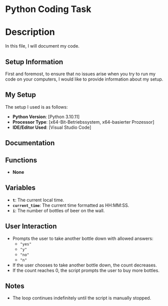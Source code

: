 # Python Coding Task

# Description

In this file, I will document my code.

## Setup Information

First and foremost, to ensure that no issues arise when you try to run my code on your computers, I would like to provide information about my setup.

## My Setup

The setup I used is as follows:

- **Python Version**: [Python 3.10.11]  
- **Processor Type**: [x64-Bit-Betriebssystem, x64-basierter Prozessor]  
- **IDE/Editor Used**: [Visual Studio Code]  

## Documentation

## Functions
- **None**

## Variables
- **`t`**: The current local time.
- **`current_time`**: The current time formatted as HH:MM:SS.
- **`i`**: The number of bottles of beer on the wall.

## User Interaction
- Prompts the user to take another bottle down with allowed answers:
  - `"yes"`
  - `"y"`
  - `"no"`
  - `"n"`
- If the user chooses to take another bottle down, the count decreases.
- If the count reaches 0, the script prompts the user to buy more bottles.

## Notes
- The loop continues indefinitely until the script is manually stopped.